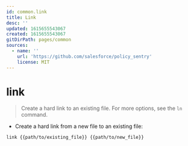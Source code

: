 ```yaml
---
id: common.link
title: Link
desc: ''
updated: 1615655543067
created: 1615655543067
gitDirPath: pages/common
sources:
  - name: ''
    url: 'https://github.com/salesforce/policy_sentry'
    license: MIT
---
```

# link

> Create a hard link to an existing file.
> For more options, see the `ln` command.

- Create a hard link from a new file to an existing file:

`link {{path/to/existing_file}} {{path/to/new_file}}`

